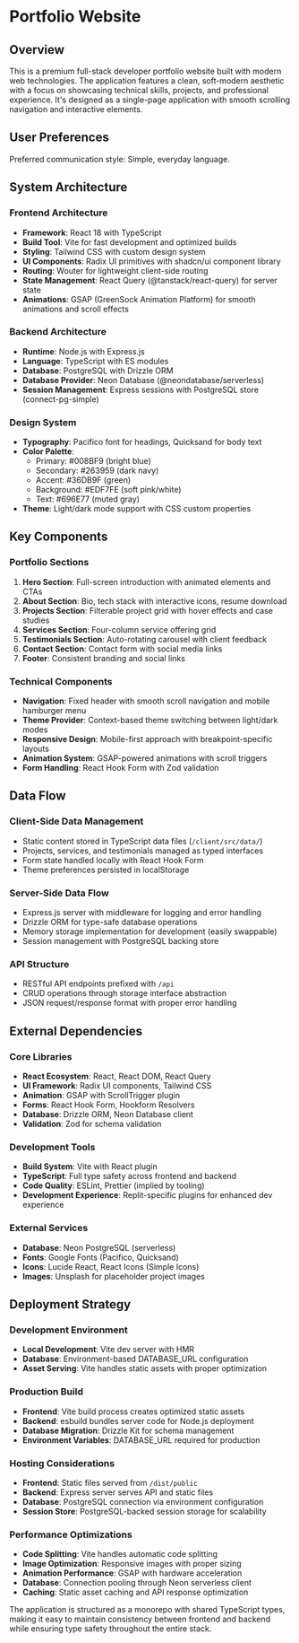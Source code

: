 # Portfolio Website

## Overview

This is a premium full-stack developer portfolio website built with modern web technologies. The application features a clean, soft-modern aesthetic with a focus on showcasing technical skills, projects, and professional experience. It's designed as a single-page application with smooth scrolling navigation and interactive elements.

## User Preferences

Preferred communication style: Simple, everyday language.

## System Architecture

### Frontend Architecture
- **Framework**: React 18 with TypeScript
- **Build Tool**: Vite for fast development and optimized builds
- **Styling**: Tailwind CSS with custom design system
- **UI Components**: Radix UI primitives with shadcn/ui component library
- **Routing**: Wouter for lightweight client-side routing
- **State Management**: React Query (@tanstack/react-query) for server state
- **Animations**: GSAP (GreenSock Animation Platform) for smooth animations and scroll effects

### Backend Architecture
- **Runtime**: Node.js with Express.js
- **Language**: TypeScript with ES modules
- **Database**: PostgreSQL with Drizzle ORM
- **Database Provider**: Neon Database (@neondatabase/serverless)
- **Session Management**: Express sessions with PostgreSQL store (connect-pg-simple)

### Design System
- **Typography**: Pacifico font for headings, Quicksand for body text
- **Color Palette**: 
  - Primary: #008BF9 (bright blue)
  - Secondary: #263959 (dark navy)
  - Accent: #36DB9F (green)
  - Background: #EDF7FE (soft pink/white)
  - Text: #696E77 (muted gray)
- **Theme**: Light/dark mode support with CSS custom properties

## Key Components

### Portfolio Sections
1. **Hero Section**: Full-screen introduction with animated elements and CTAs
2. **About Section**: Bio, tech stack with interactive icons, resume download
3. **Projects Section**: Filterable project grid with hover effects and case studies
4. **Services Section**: Four-column service offering grid
5. **Testimonials Section**: Auto-rotating carousel with client feedback
6. **Contact Section**: Contact form with social media links
7. **Footer**: Consistent branding and social links

### Technical Components
- **Navigation**: Fixed header with smooth scroll navigation and mobile hamburger menu
- **Theme Provider**: Context-based theme switching between light/dark modes
- **Responsive Design**: Mobile-first approach with breakpoint-specific layouts
- **Animation System**: GSAP-powered animations with scroll triggers
- **Form Handling**: React Hook Form with Zod validation

## Data Flow

### Client-Side Data Management
- Static content stored in TypeScript data files (`/client/src/data/`)
- Projects, services, and testimonials managed as typed interfaces
- Form state handled locally with React Hook Form
- Theme preferences persisted in localStorage

### Server-Side Data Flow
- Express.js server with middleware for logging and error handling
- Drizzle ORM for type-safe database operations
- Memory storage implementation for development (easily swappable)
- Session management with PostgreSQL backing store

### API Structure
- RESTful API endpoints prefixed with `/api`
- CRUD operations through storage interface abstraction
- JSON request/response format with proper error handling

## External Dependencies

### Core Libraries
- **React Ecosystem**: React, React DOM, React Query
- **UI Framework**: Radix UI components, Tailwind CSS
- **Animation**: GSAP with ScrollTrigger plugin
- **Forms**: React Hook Form, Hookform Resolvers
- **Database**: Drizzle ORM, Neon Database client
- **Validation**: Zod for schema validation

### Development Tools
- **Build System**: Vite with React plugin
- **TypeScript**: Full type safety across frontend and backend
- **Code Quality**: ESLint, Prettier (implied by tooling)
- **Development Experience**: Replit-specific plugins for enhanced dev experience

### External Services
- **Database**: Neon PostgreSQL (serverless)
- **Fonts**: Google Fonts (Pacifico, Quicksand)
- **Icons**: Lucide React, React Icons (Simple Icons)
- **Images**: Unsplash for placeholder project images

## Deployment Strategy

### Development Environment
- **Local Development**: Vite dev server with HMR
- **Database**: Environment-based DATABASE_URL configuration
- **Asset Serving**: Vite handles static assets with proper optimization

### Production Build
- **Frontend**: Vite build process creates optimized static assets
- **Backend**: esbuild bundles server code for Node.js deployment
- **Database Migration**: Drizzle Kit for schema management
- **Environment Variables**: DATABASE_URL required for production

### Hosting Considerations
- **Frontend**: Static files served from `/dist/public`
- **Backend**: Express server serves API and static files
- **Database**: PostgreSQL connection via environment configuration
- **Session Store**: PostgreSQL-backed session storage for scalability

### Performance Optimizations
- **Code Splitting**: Vite handles automatic code splitting
- **Image Optimization**: Responsive images with proper sizing
- **Animation Performance**: GSAP with hardware acceleration
- **Database**: Connection pooling through Neon serverless client
- **Caching**: Static asset caching and API response optimization

The application is structured as a monorepo with shared TypeScript types, making it easy to maintain consistency between frontend and backend while ensuring type safety throughout the entire stack.
